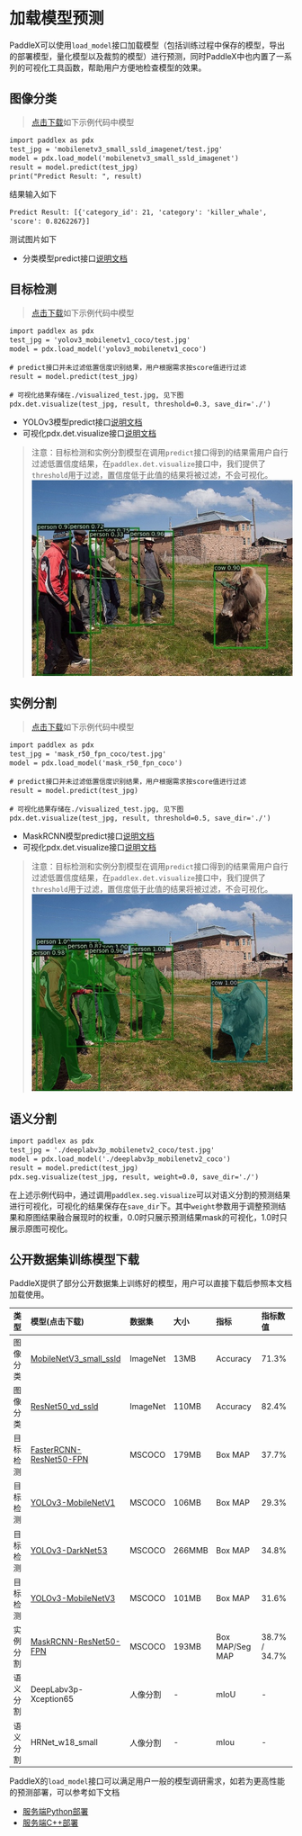 # 加载模型预测

PaddleX可以使用`load_model`接口加载模型（包括训练过程中保存的模型，导出的部署模型，量化模型以及裁剪的模型）进行预测，同时PaddleX中也内置了一系列的可视化工具函数，帮助用户方便地检查模型的效果。

## 图像分类

> [点击下载](https://bj.bcebos.com/paddlex/models/mobilenetv3_small_ssld_imagenet.tar.gz)如下示例代码中模型  
```
import paddlex as pdx
test_jpg = 'mobilenetv3_small_ssld_imagenet/test.jpg'
model = pdx.load_model('mobilenetv3_small_ssld_imagenet')
result = model.predict(test_jpg)
print("Predict Result: ", result)
```
结果输入如下
```
Predict Result: [{'category_id': 21, 'category': 'killer_whale', 'score': 0.8262267}]
```
测试图片如下


- 分类模型predict接口[说明文档](../apis/models/classification.html#predict)


## 目标检测

> [点击下载](https://bj.bcebos.com/paddlex/models/yolov3_mobilenetv1_coco.tar.gz)如下示例代码中模型  
```
import paddlex as pdx
test_jpg = 'yolov3_mobilenetv1_coco/test.jpg'
model = pdx.load_model('yolov3_mobilenetv1_coco')

# predict接口并未过滤低置信度识别结果，用户根据需求按score值进行过滤
result = model.predict(test_jpg)

# 可视化结果存储在./visualized_test.jpg, 见下图
pdx.det.visualize(test_jpg, result, threshold=0.3, save_dir='./')
```
- YOLOv3模型predict接口[说明文档](../apis/models/detection.html#predict)
- 可视化pdx.det.visualize接口[说明文档](../apis/visualize.html#paddlex-det-visualize)
> 注意：目标检测和实例分割模型在调用`predict`接口得到的结果需用户自行过滤低置信度结果，在`paddlex.det.visualize`接口中，我们提供了`threshold`用于过滤，置信度低于此值的结果将被过滤，不会可视化。
![](./images/yolo_predict.jpg)

## 实例分割

> [点击下载](https://bj.bcebos.com/paddlex/models/mask_r50_fpn_coco.tar.gz)如下示例代码中模型  
```
import paddlex as pdx
test_jpg = 'mask_r50_fpn_coco/test.jpg'
model = pdx.load_model('mask_r50_fpn_coco')

# predict接口并未过滤低置信度识别结果，用户根据需求按score值进行过滤
result = model.predict(test_jpg)

# 可视化结果存储在./visualized_test.jpg, 见下图
pdx.det.visualize(test_jpg, result, threshold=0.5, save_dir='./')
```
- MaskRCNN模型predict接口[说明文档](../apis/models/instance_segmentation.html#predict)
- 可视化pdx.det.visualize接口[说明文档](../apis/visualize.html#paddlex-det-visualize)

> 注意：目标检测和实例分割模型在调用`predict`接口得到的结果需用户自行过滤低置信度结果，在`paddlex.det.visualize`接口中，我们提供了`threshold`用于过滤，置信度低于此值的结果将被过滤，不会可视化。
![](./images/mask_predict.jpg)

## 语义分割
```
import paddlex as pdx
test_jpg = './deeplabv3p_mobilenetv2_coco/test.jpg'
model = pdx.load_model('./deeplabv3p_mobilenetv2_coco')
result = model.predict(test_jpg)
pdx.seg.visualize(test_jpg, result, weight=0.0, save_dir='./')
```

在上述示例代码中，通过调用`paddlex.seg.visualize`可以对语义分割的预测结果进行可视化，可视化的结果保存在`save_dir`下。其中`weight`参数用于调整预测结果和原图结果融合展现时的权重，0.0时只展示预测结果mask的可视化，1.0时只展示原图可视化。


## 公开数据集训练模型下载

PaddleX提供了部分公开数据集上训练好的模型，用户可以直接下载后参照本文档加载使用。

| 类型 |     模型(点击下载)     |     数据集    |     大小     |     指标    |    指标数值    |
|:--- | :----------  | :-----------  | :----------  | :---------- | :------------- |
| 图像分类 | [MobileNetV3_small_ssld](https://bj.bcebos.com/paddlex/models/mobilenetv3_small_ssld_imagenet.tar.gz) | ImageNet | 13MB | Accuracy  |     71.3%        |
| 图像分类 | [ResNet50_vd_ssld](https://bj.bcebos.com/paddlex/models/resnet50_vd_ssld_imagenet.tar.gz)  | ImageNet  | 110MB  | Accuracy  |   82.4%       |
| 目标检测 | [FasterRCNN-ResNet50-FPN](https://bj.bcebos.com/paddlex/models/faster_r50_fpn_coco.tar.gz) | MSCOCO | 179MB     |    Box MAP  |       37.7%     |
| 目标检测 | [YOLOv3-MobileNetV1](https://bj.bcebos.com/paddlex/models/yolov3_mobilenetv1_coco.tar.gz)    | MSCOCO | 106MB      | Box MAP    |      29.3%      |
| 目标检测 | [YOLOv3-DarkNet53](https://bj.bcebos.com/paddlex/models/yolov3_darknet53_coco.tar.gz)      | MSCOCO | 266MMB      | Box MAP    |      34.8%      |
| 目标检测 | [YOLOv3-MobileNetV3](https://bj.bcebos.com/paddlex/models/yolov3_mobilenetv3_coco.tar.gz)      | MSCOCO | 101MB      | Box MAP    |      31.6%      |
| 实例分割 | [MaskRCNN-ResNet50-FPN](https://bj.bcebos.com/paddlex/models/mask_r50_fpn_coco.tar.gz)  | MSCOCO | 193MB     | Box MAP/Seg MAP |   38.7% / 34.7%     |
| 语义分割 | DeepLabv3p-Xception65  | 人像分割 | -     | mIoU        |      -          |
| 语义分割 | HRNet_w18_small           | 人像分割   | -   | mIou       |        -           |

PaddleX的`load_model`接口可以满足用户一般的模型调研需求，如若为更高性能的预测部署，可以参考如下文档

- [服务端Python部署](../deploy/server/python.md)  
- [服务端C++部署](../deploy/server/cpp/index.html)
